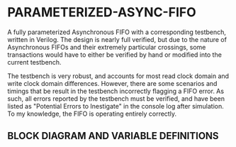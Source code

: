 # PARAMETERIZED-ASYNC-FIFO
A fully parameterized Asynchronous FIFO with a corresponding testbench, written in Verilog. The design is nearly full verified, but due to the nature of Asynchronous FIFOs and their extremely particular crossings, some transactions would have to either be verified by hand or modified into the current testbench. 

The testbench is very robust, and accounts for most read clock domain and write clock domain differences. However, there are some scenarios and timings that be result in the testbench incorrectly flagging a FIFO error. As such, all errors reported by the testbench must be verified, and have been listed as "Potential Errors to Inestigate" in the console log after simulation.
To my knowledge, the FIFO is operating entirely correctly.

## BLOCK DIAGRAM AND VARIABLE DEFINITIONS
